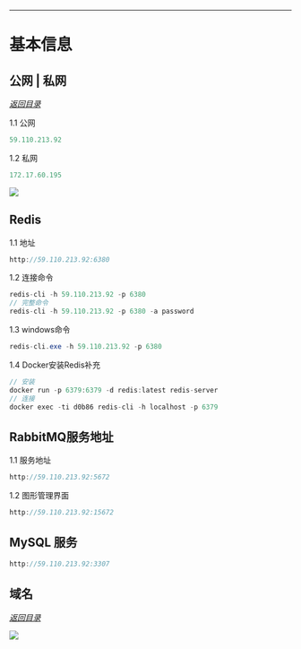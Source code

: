 ---

# 基本信息

## 公网 | 私网

*<a href="#_top" rel="nofollow" target="_self">返回目录</a>*

1.1 公网

```java
59.110.213.92
```

1.2 私网

```java
172.17.60.195
```

![](http://qhif39llc.hn-bkt.clouddn.com/picgo/20201010232121.png)

## Redis

1.1 地址

```java
http://59.110.213.92:6380
```

1.2 连接命令

```java
redis-cli -h 59.110.213.92 -p 6380
// 完整命令
redis-cli -h 59.110.213.92 -p 6380 -a password
```

1.3 windows命令

```java
redis-cli.exe -h 59.110.213.92 -p 6380
```

1.4 Docker安装Redis补充

```java
// 安装
docker run -p 6379:6379 -d redis:latest redis-server
// 连接
docker exec -ti d0b86 redis-cli -h localhost -p 6379 
```

## RabbitMQ服务地址

1.1 服务地址

```java
http://59.110.213.92:5672
```

1.2 图形管理界面

```java
http://59.110.213.92:15672
```

## MySQL 服务

```java
http://59.110.213.92:3307
```

## 域名

*<a href="#_top" rel="nofollow" target="_self">返回目录</a>*

![](http://qhif39llc.hn-bkt.clouddn.com/picgo/2020-10-10_232723.jpg)
